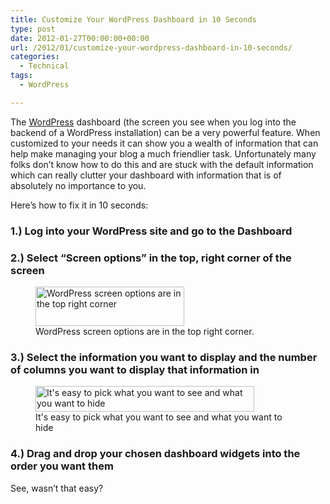 ```yaml
---
title: Customize Your WordPress Dashboard in 10 Seconds
type: post
date: 2012-01-27T00:00:00+00:00
url: /2012/01/customize-your-wordpress-dashboard-in-10-seconds/
categories:
  - Technical
tags:
  - WordPress

---
```

The <a title="WordPress" href="http://wordpress.org" target="_blank" rel="noopener noreferrer">WordPress</a> dashboard (the screen you see when you log into the backend of a WordPress installation) can be a very powerful feature. When customized to your needs it can show you a wealth of information that can help make managing your blog a much friendlier task. Unfortunately many folks don’t know how to do this and are stuck with the default information which can really clutter your dashboard with information that is of absolutely no importance to you.

Here’s how to fix it in 10 seconds:

### 1.) Log into your WordPress site and go to the Dashboard

### 2.) Select “Screen options” in the top, right corner of the screen

<div class="wp-block-image">
  <figure class="aligncenter size-large"><img loading="lazy" decoding="async" width="238" height="63" src="/images/2012/01/WordPress-dashboard.jpg" alt="WordPress screen options are in the top right corner" class="wp-image-317" /><figcaption class="wp-element-caption">WordPress screen options are in the top right corner.</figcaption></figure>
</div>

### 3.) Select the information you want to display and the number of columns you want to display that information in

<div class="wp-block-image">
  <figure class="aligncenter size-large"><img loading="lazy" decoding="async" width="350" height="41" src="/images/2012/01/Wordpress-Dashboard-options-350x41-1.jpg" alt="It's easy to pick what you want to see and what you want to hide" class="wp-image-318" /><figcaption class="wp-element-caption">It's easy to pick what you want to see and what you want to hide</figcaption></figure>
</div>

### 4.) Drag and drop your chosen dashboard widgets into the order you want them

See, wasn’t that easy?